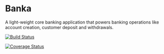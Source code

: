 # Banka
A light-weight core banking application that powers banking operations like account creation, customer deposit and withdrawals.

[![Build Status](https://travis-ci.com/MauriceNdashimye/Banka.svg?branch=master)](https://travis-ci.com/MauriceNdashimye/Banka)

[![Coverage Status](https://coveralls.io/repos/github/MauriceNdashimye/Banka/badge.svg?branch=master)](https://coveralls.io/github/MauriceNdashimye/Banka?branch=master)
